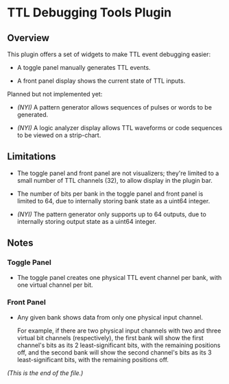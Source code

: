 # TTL Debugging Tools Plugin

## Overview

This plugin offers a set of widgets to make TTL event debugging easier:

* A toggle panel manually generates TTL events.

* A front panel display shows the current state of TTL inputs.

Planned but not implemented yet:

* _(NYI)_ A pattern generator allows sequences of pulses or words to be
generated.

* _(NYI)_ A logic analyzer display allows TTL waveforms or code sequences
to be viewed on a strip-chart.


## Limitations

* The toggle panel and front panel are not visualizers; they're limited to
a small number of TTL channels (32), to allow display in the plugin bar.

* The number of bits per bank in the toggle panel and front panel is limited
to 64, due to internally storing bank state as a uint64 integer.

* _(NYI)_ The pattern generator only supports up to 64 outputs, due to
internally storing output state as a uint64 integer.


## Notes

### Toggle Panel

* The toggle panel creates one physical TTL event channel per bank, with one
virtual channel per bit.

### Front Panel

* Any given bank shows data from only one physical input channel.

  For example, if there are two physical input channels with two and three
virtual bit channels (respectively), the first bank will show the first
channel's bits as its 2 least-significant bits, with the remaining positions
off, and the second bank will show the second channel's bits as its 3
least-significant bits, with the remaining positions off.



_(This is the end of the file.)_
